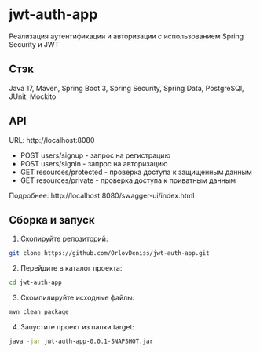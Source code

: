# jwt-auth-app
Реализация аутентификации и авторизации с использованием Spring Security и JWT

## Стэк
Java 17, Maven, Spring Boot 3, Spring Security, Spring Data, PostgreSQl, JUnit, Mockito

## API
URL: http://localhost:8080

- POST users/signup - запрос на регистрацию
- POST users/signin - запрос на авторизацию
- GET resources/protected - проверка доступа к защищенным данным
- GET resources/private - проверка доступа к приватным данным

Подробнее: http://localhost:8080/swagger-ui/index.html

## Сборка и запуск
1. Скопируйте репозиторий:
```Bash
git clone https://github.com/OrlovDeniss/jwt-auth-app.git
```
2. Перейдите в каталог проекта:
```Bash
cd jwt-auth-app
```
3. Скомпилируйте исходные файлы:
```Bash
mvn clean package
```
4. Запустите проект из папки target:
```Bash
java -jar jwt-auth-app-0.0.1-SNAPSHOT.jar
```